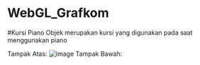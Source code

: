 # WebGL_Grafkom

#Kursi Piano
   Objek merupakan kursi yang digunakan pada saat menggunakan piano
   
 Tampak Atas:
 ![image](https://user-images.githubusercontent.com/86004023/210056811-9afc1148-85cf-492f-8fa3-d2f2e1725f34.png)
 Tampak Bawah:

